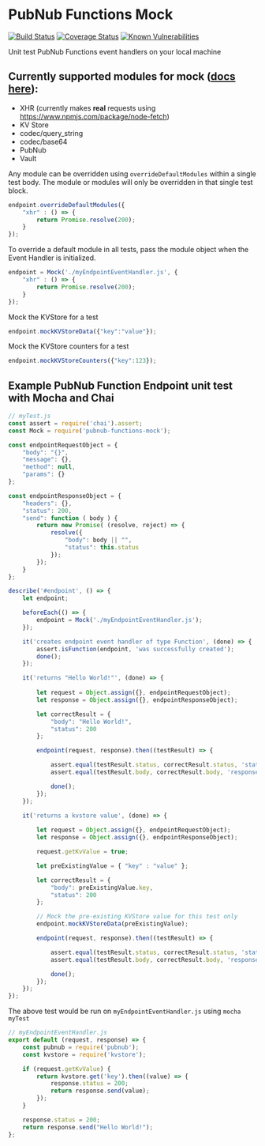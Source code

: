 # PubNub Functions Mock

[![Build Status](https://travis-ci.org/ajb413/pubnub-functions-mock.svg?branch=master)](https://travis-ci.org/ajb413/pubnub-functions-mock)
[![Coverage Status](https://coveralls.io/repos/github/ajb413/pubnub-functions-mock/badge.svg?branch=master&c=b)](https://coveralls.io/github/ajb413/pubnub-functions-mock?branch=master&c=b)
[![Known Vulnerabilities](https://snyk.io/test/github/ajb413/pubnub-functions-mock/badge.svg)](https://snyk.io/test/github/ajb413/pubnub-functions-mock)

Unit test PubNub Functions event handlers on your local machine

## Currently supported modules for mock ([docs here](https://www.pubnub.com/docs/blocks/xhr-module)):
- XHR (currently makes **real** requests using https://www.npmjs.com/package/node-fetch)
- KV Store
- codec/query_string
- codec/base64
- PubNub
- Vault

Any module can be overridden using `overrideDefaultModules` within a single test body. The module or modules will only be overridden in that single test block.
```javascript
endpoint.overrideDefaultModules({
    "xhr" : () => {
        return Promise.resolve(200);
    }
});
```

To override a default module in all tests, pass the module object when the Event Handler is initialized.
```javascript
endpoint = Mock('./myEndpointEventHandler.js', { 
    "xhr" : () => {
        return Promise.resolve(200);
    }
});
```

Mock the KVStore for a test
```javascript
endpoint.mockKVStoreData({"key":"value"});
```

Mock the KVStore counters for a test
```javascript
endpoint.mockKVStoreCounters({"key":123});
```

## Example PubNub Function Endpoint unit test with Mocha and Chai
```javascript
// myTest.js
const assert = require('chai').assert;
const Mock = require('pubnub-functions-mock');

const endpointRequestObject = {
    "body": "{}",
    "message": {},
    "method": null,
    "params": {}
};

const endpointResponseObject = {
    "headers": {},
    "status": 200,
    "send": function ( body ) {
        return new Promise( (resolve, reject) => {
            resolve({
                "body": body || "",
                "status": this.status
            });
        });
    }
};

describe('#endpoint', () => {
    let endpoint;

    beforeEach(() => {
        endpoint = Mock('./myEndpointEventHandler.js');
    });

    it('creates endpoint event handler of type Function', (done) => {
        assert.isFunction(endpoint, 'was successfully created');
        done();
    });

    it('returns "Hello World!"', (done) => {
        
        let request = Object.assign({}, endpointRequestObject);
        let response = Object.assign({}, endpointResponseObject);

        let correctResult = {
            "body": "Hello World!",
            "status": 200 
        };

        endpoint(request, response).then((testResult) => {

            assert.equal(testResult.status, correctResult.status, 'status');
            assert.equal(testResult.body, correctResult.body, 'response body');

            done();
        });
    });

    it('returns a kvstore value', (done) => {
        
        let request = Object.assign({}, endpointRequestObject);
        let response = Object.assign({}, endpointResponseObject);

        request.getKvValue = true;

        let preExistingValue = { "key" : "value" };

        let correctResult = {
            "body": preExistingValue.key,
            "status": 200 
        };

        // Mock the pre-existing KVStore value for this test only
        endpoint.mockKVStoreData(preExistingValue);

        endpoint(request, response).then((testResult) => {

            assert.equal(testResult.status, correctResult.status, 'status');
            assert.equal(testResult.body, correctResult.body, 'response body');

            done();
        });
    });
});
```

The above test would be run on `myEndpointEventHandler.js` using
`mocha myTest`

```javascript
// myEndpointEventHandler.js
export default (request, response) => {
    const pubnub = require('pubnub');
    const kvstore = require('kvstore');

    if (request.getKvValue) {
        return kvstore.get('key').then((value) => {
            response.status = 200;
            return response.send(value);
        });
    }

    response.status = 200;
    return response.send("Hello World!");
};
```